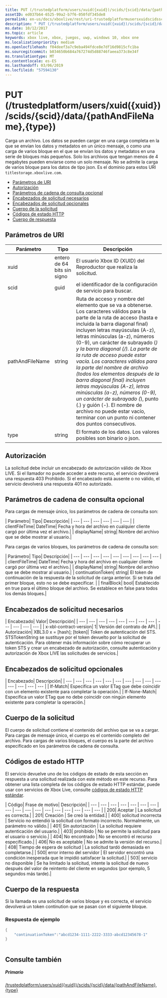 ```yaml
---
title: PUT (/trustedplatform/users/xuid({xuid})/scids/{scid}/data/{pathAndFileName},{type})
assetID: ed037b64-6525-99a2-b7f6-050fdf345de8
permalink: en-us/docs/xboxlive/rest/uri-trustedplatformusersxuidscidssciddatapathandfilenametype-put.html
description: " PUT (/trustedplatform/users/xuid({xuid})/scids/{scid}/data/{pathAndFileName},{type})"
ms.date: 10/12/2017
ms.topic: article
keywords: xbox live, xbox, juegos, uwp, windows 10, xbox one
ms.localizationpriority: medium
ms.openlocfilehash: f04deef3a7c9eba494fdce8e7df16d9815cfc1ba
ms.sourcegitcommit: b034650b684a767274d5d88746faeea373c8e34f
ms.translationtype: MT
ms.contentlocale: es-ES
ms.lasthandoff: 03/06/2019
ms.locfileid: "57594130"
---
```

# <a name="put-trustedplatformusersxuidxuidscidssciddatapathandfilenametype"></a>PUT (/trustedplatform/users/xuid({xuid})/scids/{scid}/data/{pathAndFileName},{type})
Carga un archivo. Los datos se pueden cargar en una carga completa en la que se envían los datos y metadatos en un único mensaje, o como una carga de varios bloque en el que se envían los datos y metadatos en una serie de bloques más pequeños. Solo los archivos que tengan menos de 4 megabytes pueden enviarse como un solo mensaje. No se admite la carga de varios bloque para los datos de tipo json. Es el dominio para estos URI `titlestorage.xboxlive.com`.
 
  * [Parámetros de URI](#ID4EX)
  * [Autorización](#ID4EEB)
  * [Parámetros de cadena de consulta opcional](#ID4ERB)
  * [Encabezados de solicitud necesarios](#ID4EQE)
  * [Encabezados de solicitud opcionales](#ID4EZF)
  * [Cuerpo de la solicitud](#ID4E3G)
  * [Códigos de estado HTTP](#ID4EHH)
  * [Cuerpo de respuesta](#ID4E1EAC)
 
<a id="ID4EX"></a>

 
## <a name="uri-parameters"></a>Parámetros de URI 
 
| Parámetro| Tipo| Descripción| 
| --- | --- | --- | 
| xuid| entero de 64 bits sin signo| El usuario Xbox ID (XUID) del Reproductor que realiza la solicitud.| 
| scid| guid| el identificador de la configuración de servicio para buscar.| 
| pathAndFileName| string| Ruta de acceso y nombre del elemento que se va a obtenerse. Los caracteres válidos para la parte de la ruta de acceso (hasta e incluida la barra diagonal final) incluyen letras mayúsculas (A-z), letras minúsculas (a-z), números (0-9), un carácter de subrayado (_) y la barra diagonal (/). La parte de la ruta de acceso puede estar vacía. Los caracteres válidos para la parte del nombre de archivo (todos los elementos después de la barra diagonal final) incluyen letras mayúsculas (A-z), letras minúsculas (a-z), números (0-9), un carácter de subrayado (_), punto (.) y guión (-). El nombre de archivo no puede estar vacío, terminar con un punto ni contener dos puntos consecutivos.| 
| type| string| El formato de los datos. Los valores posibles son binario o json.| 
  
<a id="ID4EEB"></a>

 
## <a name="authorization"></a>Autorización 
 
La solicitud debe incluir un encabezado de autorización válido de Xbox LIVE. Si el llamador no puede acceder a este recurso, el servicio devolverá una respuesta 403 Prohibido. Si el encabezado está ausente o no válido, el servicio devolverá una respuesta 401 no autorizado. 
  
<a id="ID4ERB"></a>

 
## <a name="optional-query-string-parameters"></a>Parámetros de cadena de consulta opcional 
 
Para cargas de mensaje único, los parámetros de cadena de consulta son:
 
| Parámetro| Tipo| Descripción| 
| --- | --- | --- | --- | --- | --- | 
| clientFileTime| DateTime| Fecha y hora del archivo en cualquier cliente cargó por última vez el archivo.| 
| displayName| string| Nombre del archivo que se debe mostrar al usuario.| 
 
Para cargas de varios bloques, los parámetros de cadena de consulta son:
 
| Parámetro| Tipo| Descripción| 
| --- | --- | --- | --- | --- | --- | --- | --- | --- | 
| clientFileTime| DateTime| Fecha y hora del archivo en cualquier cliente cargó por última vez el archivo.| 
| displayName| string| Nombre del archivo que se debe mostrar al usuario.| 
| continuationToken| string| El token de continuación de la respuesta de la solicitud de carga anterior. Si se trata del primer bloque, esto no se debe especificar. | 
| finalBlock| bool| Establecido en true para el último bloque del archivo. Se establece en false para todos los demás bloques.| 
  
<a id="ID4EQE"></a>

 
## <a name="required-request-headers"></a>Encabezados de solicitud necesarios
 
| Encabezado| Valor| Descripción| 
| --- | --- | --- | --- | --- | --- | --- | --- | --- | --- | --- | --- | 
| x-xbl-contract-version| 1| Versión del contrato de API.| 
| Autorización| XBL3.0 x = [hash]; [token]| Token de autenticación del STS. STSTokenString se sustituye por el token devuelto por la solicitud de autenticación. Para obtener más información sobre cómo recuperar un token STS y crear un encabezado de autorización, consulte autenticación y autorización de Xbox LIVE las solicitudes de servicios.| 
  
<a id="ID4EZF"></a>

 
## <a name="optional-request-headers"></a>Encabezados de solicitud opcionales
 
| Encabezado| Descripción| 
| --- | --- | --- | --- | --- | --- | --- | --- | --- | --- | --- | --- | --- | --- | 
| If-Match| Especifica un valor ETag que debe coincidir con un elemento existente para completar la operación.| 
| If-None-Match| Especifica un valor ETag que no debe coincidir con ningún elemento existente para completar la operación.| 
  
<a id="ID4E3G"></a>

 
## <a name="request-body"></a>Cuerpo de la solicitud 
 
El cuerpo de solicitud contiene el contenido del archivo que se va a cargar. Para cargas de mensaje único, el cuerpo es el contenido completo del archivo. Para cargas de varios bloques, el cuerpo es la parte del archivo especificado en los parámetros de cadena de consulta. 
  
<a id="ID4EHH"></a>

 
## <a name="http-status-codes"></a>Códigos de estado HTTP 
 
El servicio devuelve uno de los códigos de estado de esta sección en respuesta a una solicitud realizada con este método en este recurso. Para obtener una lista completa de los códigos de estado HTTP estándar, puede usar con servicios de Xbox Live, consulte [códigos de estado HTTP estándar](../../additional/httpstatuscodes.md).
 
| Código| Frase de motivo| Descripción| 
| --- | --- | --- | --- | --- | --- | --- | --- | --- | --- | --- | --- | --- | --- | --- | --- | --- | 
| 200| Aceptar | La solicitud es correcta.| 
| 201| Creación | Se creó la entidad.| 
| 400| solicitud incorrecta | Servicio no entendió la solicitud con formato incorrecto. Normalmente, un parámetro no válido.| 
| 401| Sin autorización | La solicitud requiere autenticación del usuario.| 
| 403| prohibido | No se permite la solicitud para el usuario o servicio.| 
| 404| No encontrado | No se encontró el recurso especificado.| 
| 406| No es aceptable | No se admite la versión del recurso.| 
| 408| Tiempo de espera de solicitud | La solicitud tardó demasiada en completarse.| 
| 500| error interno del servidor | El servidor encontró una condición inesperada que le impidió satisfacer la solicitud.| 
| 503| servicio no disponible | Se ha limitado la solicitud, intente la solicitud de nuevo después del valor de reintento del cliente en segundos (por ejemplo, 5 segundos más tarde).| 
  
<a id="ID4E1EAC"></a>

 
## <a name="response-body"></a>Cuerpo de la respuesta 
 
Si la llamada es una solicitud de varios bloque y es correcta, el servicio devolverá un token continution que se pasan con el siguiente bloque.
 
<a id="ID4EGFAC"></a>

 
### <a name="sample-response"></a>Respuesta de ejemplo
 

```cpp
{
    "continuationToken":"abcd1234-1111-2222-3333-abcd12345678-1"
}
         
```

   
<a id="ID4ESFAC"></a>

 
## <a name="see-also"></a>Consulte también
 
<a id="ID4EUFAC"></a>

 
##### <a name="parent"></a>Primario  

[/trustedplatform/users/xuid({xuid})/scids/{scid}/data/{pathAndFileName},{type}](uri-trustedplatformusersxuidscidssciddatapathandfilenametype.md)

   